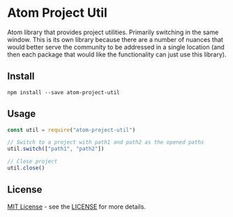 # Atom Project Util

Atom library that provides project utilities. Primarily switching in the same window. This is its own library
because there are a number of nuances that would better serve the community
to be addressed in a single location (and then each package that
would like the functionality can just use this library).

## Install

```
npm install --save atom-project-util
```

## Usage

```js
const util = require("atom-project-util")

// Switch to a project with path1 and path2 as the opened paths
util.switch(["path1", "path2"])

// Close project
util.close()
```

## License

[MIT License](http://opensource.org/licenses/MIT) - see the [LICENSE](https://github.com/mehcode/atom-project-switch/blob/master/LICENSE.md) for more details.
